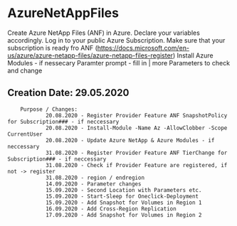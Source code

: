 # AzureNetAppFiles

Create Azure NetApp Files (ANF) in Azure.
Declare your variables accordingly.
Log in to your public Azure Subscription.
Make sure that your subscription is ready fro ANF (https://docs.microsoft.com/en-us/azure/azure-netapp-files/azure-netapp-files-register)
Install Azure Modules - if nessecary
Paramter prompt - fill in | more Parameters to check and change
        		
## Creation Date: 29.05.2020
        Purpose / Changes:
                20.08.2020 - Register Provider Feature ANF SnapshotPolicy for Subscription### - if neccessary
                20.08.2020 - Install-Module -Name Az -AllowClobber -Scope CurrentUser
                20.08.2020 - Update Azure NetApp & Azure Modules - if neccessary
                31.08.2020 - Register Provider Feature ANF TierChange for Subscription### - if neccessary
                31.08.2020 - Check if Provider Feature are registered, if not -> register
                31.08.2020 - region / endregion
                14.09.2020 - Parameter changes
                15.09.2020 - Second Location with Parameters etc. 
                15.09.2020 - Start-Sleep for Oneclick-Deployment
                15.09.2020 - Add Snapshot for Volumes in Region 1
                16.09.2020 - Add Cross-Region Replication
                17.09.2020 - Add Snapshot for Volumes in Region 2       
